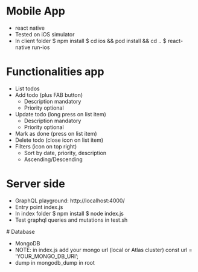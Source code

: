 # Mobile App
- react native
- Tested on iOS simulator
- In client folder
    $ npm install
    $ cd ios && pod install && cd ..
    $ react-native run-ios

# Functionalities app 
- List todos
- Add todo (plus FAB button)
    - Description mandatory
    - Priority optional
- Update todo (long press on list item)
    - Description mandatory
    - Priority optional
- Mark as done (press on list item)
- Delete todo (close icon on list item)
- Filters (icon on top right)
    - Sort by date, priority, description
    - Ascending/Descending

# Server side
- GraphQL playground: http://localhost:4000/
- Entry point index.js
- In index folder
    $ npm install
    $ node index.js
- Test graphql queries and mutations in test.sh

# Database
- MongoDB
- NOTE: in index.js add your mongo url (local or Atlas cluster)
const url = 'YOUR_MONGO_DB_URI’;
- dump in mongodb_dump in root
